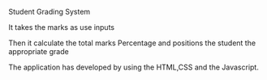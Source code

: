 Student Grading System

It takes the marks as use inputs

Then it calculate the total marks
Percentage and positions the student the appropriate grade

The application has developed by using the HTML,CSS and the Javascript. 